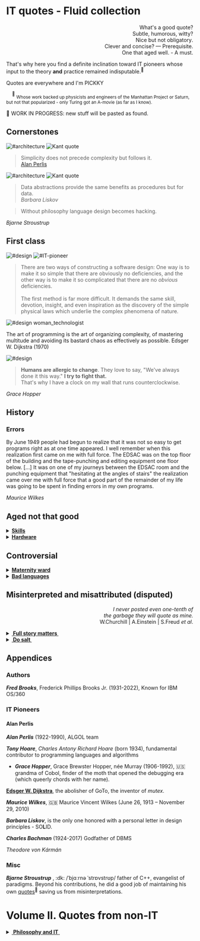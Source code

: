 # IT quotes - Fluid collection

<p dir="rtl">?What's a good quote<br/>
?Subtle, humorous, witty<br/>.Nice but not obligatory<br/>
.Clever and concise? — Prerequisite<br/>
.One that aged well. - A must</p>

That's why here you find a definite inclination toward IT pioneers whose input to the theory **and** practice remained indisputable.<sup>:raising_hand:</sup>  

Quotes are everywhere and I'm PICKKY

&nbsp;&nbsp;&nbsp;&nbsp;<sup>:raising_hand:</sup> <sub>Whose work backed up physicists and engineers of the Manhattan Project or Saturn, but not that popularized - only Turing got an A-movie (as far as I know).</sub>

🚧 WORK IN PROGRESS: new stuff will be pasted as found.

## Cornerstones

![#architecture](https://img.shields.io/badge/%23-Architecture-green) ![Kant quote](https://img.shields.io/badge/⭐-ArcDeco-yellow)

> Simplicity does not precede complexity but follows it.\
[Alan Perlis](#Alan-Perlis)


![#architecture](https://img.shields.io/badge/%23-Architecture-yellow) ![Kant quote](https://img.shields.io/badge/Dare_to-know!-scarlet)
> Data abstractions provide the same benefits as procedures but for data.\
_Barbara Liskov_

> Without philosophy language design becomes hacking.

_Bjarne Stroustrup_


## First class

![#design](https://img.shields.io/badge/%23-Design-yellow) 
![#IT-pioneer](https://img.shields.io/badge/IT-Pioneer-orange) 

> There are two ways of constructing a software design: One way is to make it so simple that there are obviously no deficiencies, and the other way is to make it so complicated that there are no *obvious* deficiencies.\
&nbsp;\
The first method is far more difficult. It demands the same skill, devotion, insight, and even inspiration as the discovery of the simple physical laws which underlie the complex phenomena of nature.

![#design](https://img.shields.io/badge/%23-Design-yellow) 
woman_technologist


The art of programming is the art of organizing complexity, of mastering multitude and avoiding its bastard chaos as effectively as possible.
Edsger W. Dijkstra (1970)

![#design](https://img.shields.io/badge/%23-Methodolgy-yellow) 

> **Humans are allergic to change**. They love to say, "We've always done it this way."  **I try to fight that.**\
That's why I have a clock on my wall that runs counterclockwise.

*Grace Hopper*

## History


### Errors

By June 1949 people had begun to realize that it was not so easy to get programs right as at one time appeared. I well remember when this realization first came on me with full force.
The EDSAC was on the top floor of the building and the tape-punching and editing equipment one floor below. [...] It was on one of my journeys between the EDSAC room and the punching equipment that "hesitating at the angles of stairs" the realization came over me with full force that a good part of the remainder of my life was going to be spent in finding errors in my own programs.

_Maurice Wilkes_


## Aged not that good

<details>
<summary><b><ins>Skills</ins></b></summary>
&nbsp;
 
> Prolonged contact with the computer turns mathematicians into clerks and vice versa.\
_Alan Perlis_

> Programming is one of the most difficult branches of applied mathematics; the poorer mathematicians had better remain pure mathematicians.\
Edsger W. Dijkstra (1975)


I could imagine a mathematician/physicist converted to keyboard plankton but ...

---

</details>

<details>
<summary><b><ins>Hardware</ins></b></summary>
&nbsp;
 
> The programmer's primary weapon in the never-ending battle against slow system is to change the intramodular structure.\
Fred Brooks

</details>

## Controversial

<details>
<summary><b><ins>Maternity ward</ins></b></summary>

>  Everyone knows it takes a woman nine months to have a baby. But you Americans think if you get nine women pregnant, you can have a baby in a month.\
_Theodore von Kármán_ (1957)

It would be ok for this specific case but _Fred Brooks_ popularized it in "The Mythical Man-Month":

> The bearing of a child takes nine months, no matter how many women are assigned.


Not only derogatory but illogical. Finding nine women in the vicinity who will deliver ten babies in half a month will take a couple of days. 

Edsger W. Dijkstra conveyed the idea much more plausible (albeit about languages, 1975):

> It is impossible to sharpen a pencil with a blunt axe. It is equally vain to try to do it with **ten** blunt axes instead.

---

</details>

<details>
<summary><b><ins>Bad languages</ins></b></summary>

> It is practically impossible to teach good programming to students that have had a prior exposure to **BASIC**:\
as potential programmers they are mentally mutilated beyond hope of regeneration.

> 

My opinion is that languages as Basic offer an easy EINSTIEG to newbies and NUBs (i even stated this in my [LN REMINISCENCE](LN-view.md))

</details>

## Misinterpreted and misattributed (disputed)

<p dir="rtl"><i>I never posted even one-tenth of<br/>
.the garbage they will quote as mine</i><br/>
.W.Churchill | A.Einstein | S.Freud <i>et al</i></p>

<details>
 <summary><ins><b>&nbsp;Full story matters&nbsp;</b></ins></summary>
&nbsp;
 
> Where a calculator like ENIAC today is equipped with 18'000 vacuum tubes and weighs 30 tons, **computers in the future may** have only 1'000 vacuum tubes and perhaps **weigh only 1½ tons**.\
_Popular Mechanics, March 1949_

Wrongly quoted as futuristic cringe, it wasn't.

The same magazine over seven decades later: "Fully transistorized computer, the IBM 608, hit the market in late 1957. It weighed 1.2 tons."

---

</details>

<details>
 <summary><ins><b>&nbsp;Do salt&nbsp;</b></ins></summary>
&nbsp;

> "There are only two kinds of languages: the ones people complain about and the ones nobody uses".\
Yes. Again, I very much doubt that the sentiment is original.\
Of course, all "there are only two" quotes have to be taken with a grain of salt.\
_**Bjarne Stroustrup**_ 
 
</details>

## Appendices

### Authors


_**Fred Brooks**_, Frederick Phillips Brooks Jr. (1931-2022), Known for IBM	OS/360

### IT Pioneers

#### Alan Perlis

_**Alan Perlis**_ (1922-1990), ALGOL team

_**Tony Hoare**_, _Charles Antony Richard Hoare_
 (born 1934), fundamental contributor to programming languages and algorithms


+ ***Grace Hopper***, Grace Brewster Hopper, née Murray  (1906-1992), :us: grandma of Cobol, finder of the moth that opened the debugging era (which queerly chords with her name).

[**Edsger W. Dijkstra**](wiki), the abolisher of GoTo, the inventor of _mutex_.

_**Maurice Wilkes**_, 🇬🇧 Maurice Vincent Wilkes (June 26, 1913 – November 29, 2010) 

**_Barbara Liskov_**, is the only one honored with a personal letter in design principles - SO**L**ID.

_**Charles Bachman**_ (1924-2017) Godfather of DBMS

_Theodore von Kármán_

### Misc

_**Bjarne Stroustrup**_ , :dk: /ˈbjɑːrnə ˈstrɒvstrʊp/ father of C++, evangelist of paradigms.
Beyond his contributions, he did a good job of maintaining his own [quotes](https://www.stroustrup.com/quotes.html)<sup>:link:</sup> saving us from misinterpretations.

# Volume II. Quotes from non-IT

<details>
<summary><ins>&nbsp;<b>Philosophy and IT</b>&nbsp;</ins></summary>

### _Immanuel Kant_ for domain-driven design

![Kant quote](https://img.shields.io/badge/Dare_to-know!-scarlet)

> The only **objects** of practical reason are therefore those of good and evil.\
> For by the former is meant an object necessarily desired according to a principle of reason;\
by the latter one necessarily shunned, also according to a principle of reason.

No mockery but a modest tribute to the 300th birthday of the considered one of the greatest philosophers.

<sup>🇩🇪</sup> <sub>Original: _Die alleinigen Objekte einer praktischen Vernunft sind also die vom Guten und Bösen. 
Denn durch das erstere versteht man einen notwendigen Gegenstand des Begehrungs-, 
durch das zweite des Verabscheuungsvermögens, beides aber nach einem Prinzip der Vernunft._\
_**Kritik der praktischen Vernunft, 1788**_<sub>

---------
</details>



